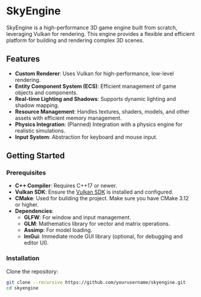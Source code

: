 # SkyEngine

SkyEngine is a high-performance 3D game engine built from scratch, leveraging Vulkan for rendering. This engine provides a flexible and efficient platform for building and rendering complex 3D scenes.

## Features

- **Custom Renderer**: Uses Vulkan for high-performance, low-level rendering.
- **Entity Component System (ECS)**: Efficient management of game objects and components.
- **Real-time Lighting and Shadows**: Supports dynamic lighting and shadow mapping.
- **Resource Management**: Handles textures, shaders, models, and other assets with efficient memory management.
- **Physics Integration**: (Planned) Integration with a physics engine for realistic simulations.
- **Input System**: Abstraction for keyboard and mouse input.

## Getting Started

### Prerequisites

- **C++ Compiler**: Requires C++17 or newer.
- **Vulkan SDK**: Ensure the [Vulkan SDK](https://vulkan.lunarg.com/) is installed and configured.
- **CMake**: Used for building the project. Make sure you have CMake 3.12 or higher.
- **Dependencies**:
  - **GLFW**: For window and input management.
  - **GLM**: Mathematics library for vector and matrix operations.
  - **Assimp**: For model loading.
  - **ImGui**: Immediate mode GUI library (optional, for debugging and editor UI).

### Installation

Clone the repository:

```bash
git clone --recursive https://github.com/yourusername/skyengine.git
cd skyengine
```
